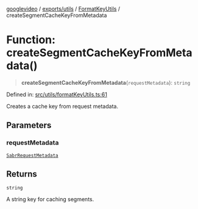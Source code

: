 [googlevideo](../../../../../README.md) / [exports/utils](../../../README.md) / [FormatKeyUtils](../README.md) / createSegmentCacheKeyFromMetadata

# Function: createSegmentCacheKeyFromMetadata()

> **createSegmentCacheKeyFromMetadata**(`requestMetadata`): `string`

Defined in: [src/utils/formatKeyUtils.ts:61](https://github.com/LuanRT/googlevideo/blob/5b84100979befab767d819a9606dde964d469341/src/utils/formatKeyUtils.ts#L61)

Creates a cache key from request metadata.

## Parameters

### requestMetadata

[`SabrRequestMetadata`](../../../../sabr-streaming-adapter/interfaces/SabrRequestMetadata.md)

## Returns

`string`

A string key for caching segments.

